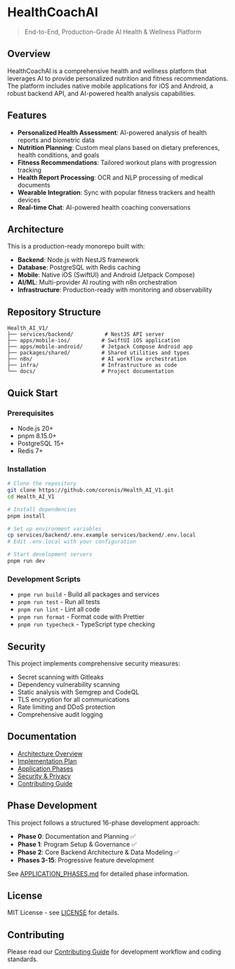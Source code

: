 # HealthCoachAI

> End-to-End, Production-Grade AI Health & Wellness Platform

## Overview

HealthCoachAI is a comprehensive health and wellness platform that leverages AI
to provide personalized nutrition and fitness recommendations. The platform
includes native mobile applications for iOS and Android, a robust backend API,
and AI-powered health analysis capabilities.

## Features

- **Personalized Health Assessment**: AI-powered analysis of health reports and
  biometric data
- **Nutrition Planning**: Custom meal plans based on dietary preferences, health
  conditions, and goals
- **Fitness Recommendations**: Tailored workout plans with progression tracking
- **Health Report Processing**: OCR and NLP processing of medical documents
- **Wearable Integration**: Sync with popular fitness trackers and health
  devices
- **Real-time Chat**: AI-powered health coaching conversations

## Architecture

This is a production-ready monorepo built with:

- **Backend**: Node.js with NestJS framework
- **Database**: PostgreSQL with Redis caching
- **Mobile**: Native iOS (SwiftUI) and Android (Jetpack Compose)
- **AI/ML**: Multi-provider AI routing with n8n orchestration
- **Infrastructure**: Production-ready with monitoring and observability

## Repository Structure

```
Health_AI_V1/
├── services/backend/          # NestJS API server
├── apps/mobile-ios/          # SwiftUI iOS application
├── apps/mobile-android/      # Jetpack Compose Android app
├── packages/shared/          # Shared utilities and types
├── n8n/                      # AI workflow orchestration
├── infra/                    # Infrastructure as code
└── docs/                     # Project documentation
```

## Quick Start

### Prerequisites

- Node.js 20+
- pnpm 8.15.0+
- PostgreSQL 15+
- Redis 7+

### Installation

```bash
# Clone the repository
git clone https://github.com/coronis/Health_AI_V1.git
cd Health_AI_V1

# Install dependencies
pnpm install

# Set up environment variables
cp services/backend/.env.example services/backend/.env.local
# Edit .env.local with your configuration

# Start development servers
pnpm run dev
```

### Development Scripts

- `pnpm run build` - Build all packages and services
- `pnpm run test` - Run all tests
- `pnpm run lint` - Lint all code
- `pnpm run format` - Format code with Prettier
- `pnpm run typecheck` - TypeScript type checking

## Security

This project implements comprehensive security measures:

- Secret scanning with Gitleaks
- Dependency vulnerability scanning
- Static analysis with Semgrep and CodeQL
- TLS encryption for all communications
- Rate limiting and DDoS protection
- Comprehensive audit logging

## Documentation

- [Architecture Overview](./ARCHITECTURE.md)
- [Implementation Plan](./IMPLEMENTATION_PLAN.md)
- [Application Phases](./APPLICATION_PHASES.md)
- [Security & Privacy](./SECURITY_PRIVACY.md)
- [Contributing Guide](./CONTRIBUTING.md)

## Phase Development

This project follows a structured 16-phase development approach:

- **Phase 0**: Documentation and Planning ✅
- **Phase 1**: Program Setup & Governance ✅
- **Phase 2**: Core Backend Architecture & Data Modeling ✅
- **Phases 3-15**: Progressive feature development

See [APPLICATION_PHASES.md](./APPLICATION_PHASES.md) for detailed phase
information.

## License

MIT License - see [LICENSE](./LICENSE) for details.

## Contributing

Please read our [Contributing Guide](./CONTRIBUTING.md) for development workflow
and coding standards.

